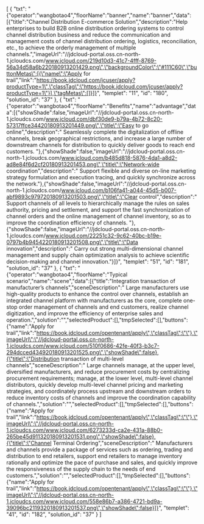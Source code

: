 [
    {
        "txt": "{\"operator\":\"wangbotao4\",\"floorName\":\"banner\",\"name\":\"banner\",\"data\":[{\"title\":\"Channel Distribution E-commerce Solution\",\"description\":\"Help enterprises to build B2B online distribution ordering systems to control channel distribution business and reduce the communication and management costs of channel distribution ordering, logistics, reconciliation, etc., to achieve the orderly management of multiple channels.\",\"imageUrl\":\"//jdcloud-portal.oss.cn-north-1.jcloudcs.com/www.jcloud.com/219d10d3-41c7-4fff-8769-56a34d58a6b220180913201429.png\",\"backgroundColor\":\"#111C60\",\"buttonMetas\":[{\"name\":\"Apply for trail\",\"link\":\"https://book.jdcloud.com/jcuser/apply?productType=1\",\"classTag\":\"https://book.jdcloud.com/jcuser/apply?productType=1\"}],\"tagMetas\":[]}]}",
        "templet": "11",
        "id": "180",
        "solution_id": "37"
    },
    {
        "txt": "{\"operator\":\"wangbotao4\",\"floorName\":\"Benefits\",\"name\":\"advantage\",\"data\":[{\"showShade\":false,\"imageUrl\":\"//jdcloud-portal.oss.cn-north-1.jcloudcs.com/www.jcloud.com/dbf30de9-b79a-4b72-8c20-57317ffce34420180913201449.png\",\"title\":\"Easy to go online\",\"description\":\" Seamlessly complete the digitalization of offline channels, break geographical restrictions, and increase a large number of downstream channels for distribution to quickly deliver goods to reach end customers. \"},{\"showShade\":false,\"imageUrl\":\"//jdcloud-portal.oss.cn-north-1.jcloudcs.com/www.jcloud.com/b485d818-5876-4da1-a8d2-ad8e84f6d2cf20180913201453.png\",\"title\":\"Network-wide coordination\",\"description\":\" Support flexible and diverse on-line marketing strategy formulation and execution tracing, and quickly synchronize across the network.\"},{\"showShade\":false,\"imageUrl\":\"//jdcloud-portal.oss.cn-north-1.jcloudcs.com/www.jcloud.com/b106fa41-a044-45d5-b007-abf9893c979720180913201503.png\",\"title\":\"Clear control\",\"description\":\" Support channels of all levels to hierarchically manage the rules on sales authority, pricing and settlement, and support the fast synchronization of channel orders and the online management of channel inventory, so as to improve the coordination efficiency of channels. \"},{\"showShade\":false,\"imageUrl\":\"//jdcloud-portal.oss.cn-north-1.jcloudcs.com/www.jcloud.com/22251c32-9c62-40bc-b19e-0797b4b9454220180913201508.png\",\"title\":\"Data innovation\",\"description\":\" Carry out strong multi-dimensional channel management and supply chain optimization analysis to achieve scientific decision-making and channel innovation.\"}]}",
        "templet": "51",
        "id": "181",
        "solution_id": "37"
    },
    {
        "txt": "{\"operator\":\"wangbotao4\",\"floorName\":\"Typical scenario\",\"name\":\"scene\",\"data\":[{\"title\":\"Integration transaction of manufacturer’s channels\",\"sceneDescription\":\" Large manufacturers use high-quality products to enhance the control over channels, establish an integrated channel platform with manufacturers as the core, complete one-stop order management of channels and end customers, realize channel digitization, and improve the efficiency of enterprise sales and operation.\",\"solution\":\"\",\"selectedProduct\":[],\"tmpSelected\":[],\"buttons\":{\"name\":\"Apply for trail\",\"link\":\"https://book.jdcloud.com/opentenant/apply\",\"classTag\":\"\"},\"imageUrl\":\"//jdcloud-portal.oss.cn-north-1.jcloudcs.com/www.jcloud.com/510f0686-42fe-40f3-b3c7-294dcced434920180913201525.png\",\"showShade\":false},{\"title\":\"Distribution transaction of multi-level channels\",\"sceneDescription\":\" Large channels manage, at the upper level, diversified manufacturers, and reduce procurement costs by centralizing procurement requirements; manage, at the lower level, multi-level channel distributors, quickly develop multi-level channel pricing and marketing strategies, and coordinately process upstream and downstream orders to reduce inventory costs of channels and improve the coordination capability of channels.\",\"solution\":\"\",\"selectedProduct\":[],\"tmpSelected\":[],\"buttons\":{\"name\":\"Apply for trail\",\"link\":\"https://book.jdcloud.com/opentenant/apply\",\"classTag\":\"\"},\"imageUrl\":\"//jdcloud-portal.oss.cn-north-1.jcloudcs.com/www.jcloud.com/6273233d-ca2e-431a-88b0-265be45d911320180913201531.png\",\"showShade\":false},{\"title\":\"Channel Terminal Ordering\",\"sceneDescription\":\" Manufacturers and channels provide a package of services such as ordering, trading and distribution to end retailers, support end retailers to manage inventory rationally and optimize the pace of purchase and sales, and quickly improve the responsiveness of the supply chain to the needs of end customers.\",\"solution\":\"\",\"selectedProduct\":[],\"tmpSelected\":[],\"buttons\":{\"name\":\"Apply for trail\",\"link\":\"https://book.jdcloud.com/opentenant/apply\",\"classTag\":\"\"},\"imageUrl\":\"//jdcloud-portal.oss.cn-north-1.jcloudcs.com/www.jcloud.com/558e86b7-a386-4721-bd9a-39096bc2119320180913201537.png\",\"showShade\":false}]}",
        "templet": "41",
        "id": "182",
        "solution_id": "37"
    }
]